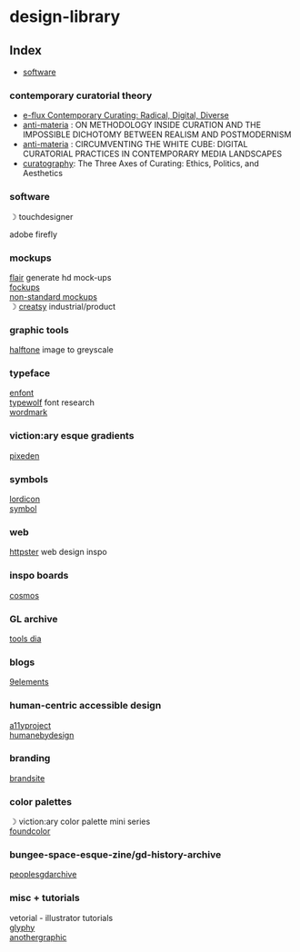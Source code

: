 # design-library

## Index
* [software](#software)


### contemporary curatorial theory 
* [e-flux Contemporary Curating: Radical, Digital, Diverse](https://www.e-flux.com/announcements/447157/contemporary-curating-radical-digital-diverse/)
* [anti-materia](https://anti-materia.org/on-methodology-inside-curation-and-the-impossible-dichotomy-between-realism-and-postmodernism) :  ON METHODOLOGY INSIDE CURATION AND THE IMPOSSIBLE DICHOTOMY BETWEEN REALISM AND POSTMODERNISM
* [anti-materia](https://anti-materia.org/circumventing-the-white-cube) :  CIRCUMVENTING THE WHITE CUBE: DIGITAL CURATORIAL PRACTICES IN CONTEMPORARY MEDIA LANDSCAPES
* [curatography](https://curatography.org/6-3-en/): The Three Axes of Curating: Ethics, Politics, and Aesthetics


### software 
☽ touchdesigner

adobe firefly 

### mockups 
[flair](https://flair.ai) generate hd mock-ups\
[fockups](https://fockups.com)\
[non-standard mockups](https://products.ls.graphics/longscroll-mockups)\
☽ [creatsy](https://creatsy.com) industrial/product

### graphic tools 
[halftone](https://halftone.xoihazard.com) image to greyscale

### typeface 
[enfont](https://enfont.javierarce.com)\
[typewolf](https://www.typewolf.com) font research\
[wordmark](https://wordmark.it)

### viction:ary esque gradients 
[pixeden](https://pixeden.com)

### symbols 
[lordicon](https://lordicon.com)\
[symbol](https://symbol.wtf)

### web 
[httpster](https://httpster.net) web design inspo

### inspo boards 
[cosmos](https://www.cosmos.so)  


### GL archive 
[tools dia](https://tools.dia.tv)

### blogs 
[9elements](https://9elements.com/blog/)

### human-centric accessible design 
[a11yproject](https://a11yproject.com)\
[humanebydesign](https://humanebydesign.com)


### branding
[brandsite](https://brandsite.design)


### color palettes
☽ viction:ary color palette mini series\
[foundcolor](https://foundcolor.co)

### bungee-space-esque-zine/gd-history-archive
[peoplesgdarchive](https://peoplesgdarchive.org)


### misc + tutorials 
vetorial - illustrator tutorials\
[glyphy](https://glyphy.io)\
[anothergraphic](https://anothergraphic)

